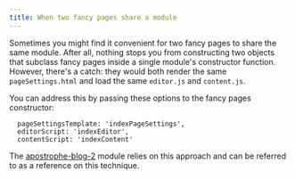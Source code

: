 ```yaml
---
title: When two fancy pages share a module
---
```


Sometimes you might find it convenient for two fancy pages to share the same module. After all, nothing stops you from constructing two objects that subclass fancy pages inside a single module's constructor function. However, there's a catch: they would both render the same `pageSettings.html` and load the same `editor.js` and `content.js`.

You can address this by passing these options to the fancy pages constructor:

```
  pageSettingsTemplate: 'indexPageSettings',
  editorScript: 'indexEditor',
  contentScript: 'indexContent'
```

The [apostrophe-blog-2](http://github.com/punkave/apostrophe-blog-2) module relies on this approach and can be referred to as a reference on this technique.

